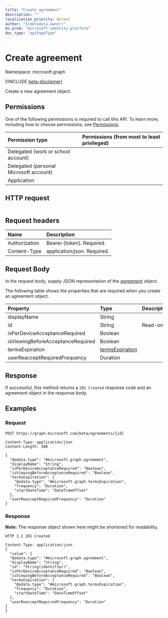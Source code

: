 ```yaml
---
title: "Create agreement"
description: ""
localization_priority: Normal
author: "$(metadata.owner)"
ms.prod: "microsoft-identity-platform"
doc_type: "apiPageType"
---
```


# Create agreement

Namespace: microsoft.graph

[!INCLUDE [beta-disclaimer](../../includes/beta-disclaimer.md)]

Create a new agreement object.

## Permissions

One of the following permissions is required to call this API. To learn more, including how to choose permissions, see [Permissions](/graph/permissions-reference).

| Permission type                        | Permissions (from most to least privileged) |
| :------------------------------------- | :------------------------------------------ |
| Delegated (work or school account)     |                                             |
| Delegated (personal Microsoft account) |                                             |
| Application                            |                                             |

## HTTP request

<!-- {
  "blockType": "ignored"
}
-->

```http

```

## Request headers

| Name          | Description                 |
| :------------ | :-------------------------- |
| Authorization | Bearer {token}. Required.   |
| Content-Type  | application/json. Required. |

## Request Body

In the request body, supply JSON representation of the [agreement](../resources/-agreement.md) object.

<!-- Actions and Functions -->

<!-- CRUD Methods -->

The following table shows the properties that are required when you create an agreement object.

| Property                          | Type                                               | Description |
| :-------------------------------- | :------------------------------------------------- | :---------- |
| displayName                       | String                                             |             |
| id                                | String                                             | Read-only.  |
| isPerDeviceAcceptanceRequired     | Boolean                                            |             |
| isViewingBeforeAcceptanceRequired | Boolean                                            |             |
| termsExpiration                   | [termsExpiration](../resources/termsexpiration.md) |             |
| userReacceptRequiredFrequency     | Duration                                           |             |

## Response

If successful, this method returns a `201 Created` response code and an agreement object in the response body.

## Examples

### Request

<!-- {
  "blockType": "request",
  "name": "create_agreement"
}
-->

```http
POST https://graph.microsoft.com/beta/agreements/{id}

Content-Type: application/json
Content-Length: 380

{
  "@odata.type": "#microsoft.graph.agreement",
  "displayName": "String",
  "isPerDeviceAcceptanceRequired": "Boolean",
  "isViewingBeforeAcceptanceRequired": "Boolean",
  "termsExpiration": {
    "@odata.type": "#microsoft.graph.termsExpiration",
    "frequency": "Duration",
    "startDateTime": "DateTimeOffset"
  },
  "userReacceptRequiredFrequency": "Duration"
}

```

### Response

**Note:** The response object shown here might be shortened for readability.

<!-- {
  "blockType": "response",
  "truncated": true,
  "@odata.type": "microsoft.azure.termsOfUse.agreement"
}
-->

```http
HTTP 1.1 201 Created

Content-Type: application/json
{
  "value": {
  "@odata.type": "#microsoft.graph.agreement",
  "displayName": "String",
  "id": "String(identifier)",
  "isPerDeviceAcceptanceRequired": "Boolean",
  "isViewingBeforeAcceptanceRequired": "Boolean",
  "termsExpiration": {
    "@odata.type": "#microsoft.graph.termsExpiration",
    "frequency": "Duration",
    "startDateTime": "DateTimeOffset"
  },
  "userReacceptRequiredFrequency": "Duration"
}
}

```
